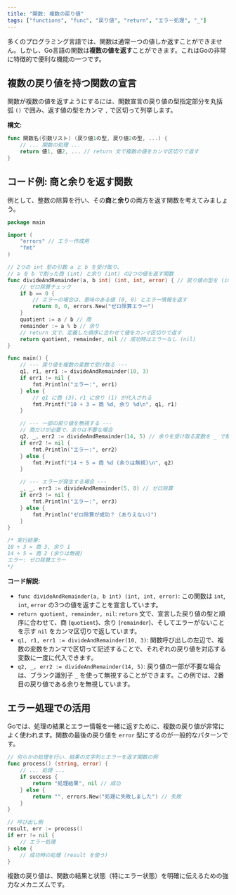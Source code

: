 ```yaml
---
title: "関数: 複数の戻り値"
tags: ["functions", "func", "戻り値", "return", "エラー処理", "_"]
---
```


多くのプログラミング言語では、関数は通常一つの値しか返すことができません。しかし、Go言語の関数は**複数の値を返す**ことができます。これはGoの非常に特徴的で便利な機能の一つです。

## 複数の戻り値を持つ関数の宣言

関数が複数の値を返すようにするには、関数宣言の戻り値の型指定部分を丸括弧 `()` で囲み、返す値の型をカンマ `,` で区切って列挙します。

**構文:**
```go
func 関数名(引数リスト) (戻り値1の型, 戻り値2の型, ...) {
	// ... 関数の処理 ...
	return 値1, 値2, ... // return 文で複数の値をカンマ区切りで返す
}
```

## コード例: 商と余りを返す関数

例として、整数の除算を行い、その**商**と**余り**の両方を返す関数を考えてみましょう。

```go title="複数の戻り値を持つ関数の例"
package main

import (
	"errors" // エラー作成用
	"fmt"
)

// 2つの int 型の引数 a と b を受け取り、
// a を b で割った商 (int) と余り (int) の2つの値を返す関数
func divideAndRemainder(a, b int) (int, int, error) { // 戻り値の型を (int, int, error) と指定
	// ゼロ除算チェック
	if b == 0 {
		// エラーの場合は、意味のある値 (0, 0) とエラー情報を返す
		return 0, 0, errors.New("ゼロ除算エラー")
	}
	quotient := a / b // 商
	remainder := a % b // 余り
	// return 文で、定義した順序に合わせて値をカンマ区切りで返す
	return quotient, remainder, nil // 成功時はエラーなし (nil)
}

func main() {
	// --- 戻り値を複数の変数で受け取る ---
	q1, r1, err1 := divideAndRemainder(10, 3)
	if err1 != nil {
		fmt.Println("エラー:", err1)
	} else {
		// q1 に商 (3)、r1 に余り (1) が代入される
		fmt.Printf("10 ÷ 3 = 商 %d, 余り %d\n", q1, r1)
	}

	// --- 一部の戻り値を無視する ---
	// 商だけが必要で、余りは不要な場合
	q2, _, err2 := divideAndRemainder(14, 5) // 余りを受け取る変数を _ で無視
	if err2 != nil {
		fmt.Println("エラー:", err2)
	} else {
		fmt.Printf("14 ÷ 5 = 商 %d (余りは無視)\n", q2)
	}

	// --- エラーが発生する場合 ---
	_, _, err3 := divideAndRemainder(5, 0) // ゼロ除算
	if err3 != nil {
		fmt.Println("エラー:", err3)
	} else {
		fmt.Println("ゼロ除算が成功？ (ありえない)")
	}
}

/* 実行結果:
10 ÷ 3 = 商 3, 余り 1
14 ÷ 5 = 商 2 (余りは無視)
エラー: ゼロ除算エラー
*/
```

**コード解説:**

*   `func divideAndRemainder(a, b int) (int, int, error)`: この関数は `int`, `int`, `error` の3つの値を返すことを宣言しています。
*   `return quotient, remainder, nil`: `return` 文で、宣言した戻り値の型と順序に合わせて、商 (`quotient`)、余り (`remainder`)、そしてエラーがないことを示す `nil` をカンマ区切りで返しています。
*   `q1, r1, err1 := divideAndRemainder(10, 3)`: 関数呼び出しの左辺で、複数の変数をカンマで区切って記述することで、それぞれの戻り値を対応する変数に一度に代入できます。
*   `q2, _, err2 := divideAndRemainder(14, 5)`: 戻り値の一部が不要な場合は、ブランク識別子 `_` を使って無視することができます。この例では、2番目の戻り値である余りを無視しています。

## エラー処理での活用

Goでは、処理の結果とエラー情報を一緒に返すために、複数の戻り値が非常によく使われます。関数の最後の戻り値を `error` 型にするのが一般的なパターンです。

```go
// 何らかの処理を行い、結果の文字列とエラーを返す関数の例
func process() (string, error) {
	// ... 処理 ...
	if success {
		return "処理結果", nil // 成功
	} else {
		return "", errors.New("処理に失敗しました") // 失敗
	}
}

// 呼び出し側
result, err := process()
if err != nil {
	// エラー処理
} else {
	// 成功時の処理 (result を使う)
}
```

複数の戻り値は、関数の結果と状態（特にエラー状態）を明確に伝えるための強力なメカニズムです。